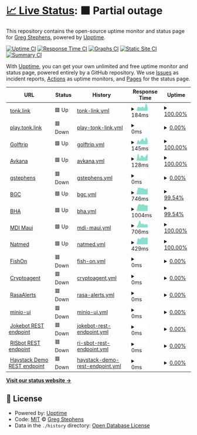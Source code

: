 # [📈 Live Status](https://status.stephens.link): <!--live status--> **🟧 Partial outage**

This repository contains the open-source uptime monitor and status page for [Greg Stephens](http://gstephens.org), powered by [Upptime](https://github.com/upptime/upptime).

[![Uptime CI](https://github.com/rgstephens/upptime/workflows/Uptime%20CI/badge.svg)](https://github.com/rgstephens/upptime/actions?query=workflow%3A%22Uptime+CI%22)
[![Response Time CI](https://github.com/rgstephens/upptime/workflows/Response%20Time%20CI/badge.svg)](https://github.com/rgstephens/upptime/actions?query=workflow%3A%22Response+Time+CI%22)
[![Graphs CI](https://github.com/rgstephens/upptime/workflows/Graphs%20CI/badge.svg)](https://github.com/rgstephens/upptime/actions?query=workflow%3A%22Graphs+CI%22)
[![Static Site CI](https://github.com/rgstephens/upptime/workflows/Static%20Site%20CI/badge.svg)](https://github.com/rgstephens/upptime/actions?query=workflow%3A%22Static+Site+CI%22)
[![Summary CI](https://github.com/rgstephens/upptime/workflows/Summary%20CI/badge.svg)](https://github.com/rgstephens/upptime/actions?query=workflow%3A%22Summary+CI%22)

With [Upptime](https://upptime.js.org), you can get your own unlimited and free uptime monitor and status page, powered entirely by a GitHub repository. We use [Issues](https://github.com/rgstephens/upptime/issues) as incident reports, [Actions](https://github.com/rgstephens/upptime/actions) as uptime monitors, and [Pages](https://status.stephens.link) for the status page.

<!--start: status pages-->
<!-- This summary is generated by Upptime (https://github.com/upptime/upptime) -->
<!-- Do not edit this manually, your changes will be overwritten -->
<!-- prettier-ignore -->
| URL | Status | History | Response Time | Uptime |
| --- | ------ | ------- | ------------- | ------ |
| <img alt="" src="https://icons.duckduckgo.com/ip3/tonk.link.ico" height="13"> [tonk.link](https://tonk.link) | 🟩 Up | [tonk-link.yml](https://github.com/rgstephens/upptime/commits/HEAD/history/tonk-link.yml) | <details><summary><img alt="Response time graph" src="./graphs/tonk-link/response-time-week.png" height="20"> 184ms</summary><br><a href="https://rgstephens.github.io/upptime/history/tonk-link"><img alt="Response time 336" src="https://img.shields.io/endpoint?url=https%3A%2F%2Fraw.githubusercontent.com%2Frgstephens%2Fupptime%2FHEAD%2Fapi%2Ftonk-link%2Fresponse-time.json"></a><br><a href="https://rgstephens.github.io/upptime/history/tonk-link"><img alt="24-hour response time 132" src="https://img.shields.io/endpoint?url=https%3A%2F%2Fraw.githubusercontent.com%2Frgstephens%2Fupptime%2FHEAD%2Fapi%2Ftonk-link%2Fresponse-time-day.json"></a><br><a href="https://rgstephens.github.io/upptime/history/tonk-link"><img alt="7-day response time 184" src="https://img.shields.io/endpoint?url=https%3A%2F%2Fraw.githubusercontent.com%2Frgstephens%2Fupptime%2FHEAD%2Fapi%2Ftonk-link%2Fresponse-time-week.json"></a><br><a href="https://rgstephens.github.io/upptime/history/tonk-link"><img alt="30-day response time 147" src="https://img.shields.io/endpoint?url=https%3A%2F%2Fraw.githubusercontent.com%2Frgstephens%2Fupptime%2FHEAD%2Fapi%2Ftonk-link%2Fresponse-time-month.json"></a><br><a href="https://rgstephens.github.io/upptime/history/tonk-link"><img alt="1-year response time 341" src="https://img.shields.io/endpoint?url=https%3A%2F%2Fraw.githubusercontent.com%2Frgstephens%2Fupptime%2FHEAD%2Fapi%2Ftonk-link%2Fresponse-time-year.json"></a></details> | <details><summary><a href="https://rgstephens.github.io/upptime/history/tonk-link">100.00%</a></summary><a href="https://rgstephens.github.io/upptime/history/tonk-link"><img alt="All-time uptime 95.62%" src="https://img.shields.io/endpoint?url=https%3A%2F%2Fraw.githubusercontent.com%2Frgstephens%2Fupptime%2FHEAD%2Fapi%2Ftonk-link%2Fuptime.json"></a><br><a href="https://rgstephens.github.io/upptime/history/tonk-link"><img alt="24-hour uptime 100.00%" src="https://img.shields.io/endpoint?url=https%3A%2F%2Fraw.githubusercontent.com%2Frgstephens%2Fupptime%2FHEAD%2Fapi%2Ftonk-link%2Fuptime-day.json"></a><br><a href="https://rgstephens.github.io/upptime/history/tonk-link"><img alt="7-day uptime 100.00%" src="https://img.shields.io/endpoint?url=https%3A%2F%2Fraw.githubusercontent.com%2Frgstephens%2Fupptime%2FHEAD%2Fapi%2Ftonk-link%2Fuptime-week.json"></a><br><a href="https://rgstephens.github.io/upptime/history/tonk-link"><img alt="30-day uptime 100.00%" src="https://img.shields.io/endpoint?url=https%3A%2F%2Fraw.githubusercontent.com%2Frgstephens%2Fupptime%2FHEAD%2Fapi%2Ftonk-link%2Fuptime-month.json"></a><br><a href="https://rgstephens.github.io/upptime/history/tonk-link"><img alt="1-year uptime 96.34%" src="https://img.shields.io/endpoint?url=https%3A%2F%2Fraw.githubusercontent.com%2Frgstephens%2Fupptime%2FHEAD%2Fapi%2Ftonk-link%2Fuptime-year.json"></a></details>
| <img alt="" src="https://icons.duckduckgo.com/ip3/play.tonk.link.ico" height="13"> [play.tonk.link](https://play.tonk.link) | 🟥 Down | [play-tonk-link.yml](https://github.com/rgstephens/upptime/commits/HEAD/history/play-tonk-link.yml) | <details><summary><img alt="Response time graph" src="./graphs/play-tonk-link/response-time-week.png" height="20"> 0ms</summary><br><a href="https://rgstephens.github.io/upptime/history/play-tonk-link"><img alt="Response time 286" src="https://img.shields.io/endpoint?url=https%3A%2F%2Fraw.githubusercontent.com%2Frgstephens%2Fupptime%2FHEAD%2Fapi%2Fplay-tonk-link%2Fresponse-time.json"></a><br><a href="https://rgstephens.github.io/upptime/history/play-tonk-link"><img alt="24-hour response time 0" src="https://img.shields.io/endpoint?url=https%3A%2F%2Fraw.githubusercontent.com%2Frgstephens%2Fupptime%2FHEAD%2Fapi%2Fplay-tonk-link%2Fresponse-time-day.json"></a><br><a href="https://rgstephens.github.io/upptime/history/play-tonk-link"><img alt="7-day response time 0" src="https://img.shields.io/endpoint?url=https%3A%2F%2Fraw.githubusercontent.com%2Frgstephens%2Fupptime%2FHEAD%2Fapi%2Fplay-tonk-link%2Fresponse-time-week.json"></a><br><a href="https://rgstephens.github.io/upptime/history/play-tonk-link"><img alt="30-day response time 0" src="https://img.shields.io/endpoint?url=https%3A%2F%2Fraw.githubusercontent.com%2Frgstephens%2Fupptime%2FHEAD%2Fapi%2Fplay-tonk-link%2Fresponse-time-month.json"></a><br><a href="https://rgstephens.github.io/upptime/history/play-tonk-link"><img alt="1-year response time 299" src="https://img.shields.io/endpoint?url=https%3A%2F%2Fraw.githubusercontent.com%2Frgstephens%2Fupptime%2FHEAD%2Fapi%2Fplay-tonk-link%2Fresponse-time-year.json"></a></details> | <details><summary><a href="https://rgstephens.github.io/upptime/history/play-tonk-link">0.00%</a></summary><a href="https://rgstephens.github.io/upptime/history/play-tonk-link"><img alt="All-time uptime 56.11%" src="https://img.shields.io/endpoint?url=https%3A%2F%2Fraw.githubusercontent.com%2Frgstephens%2Fupptime%2FHEAD%2Fapi%2Fplay-tonk-link%2Fuptime.json"></a><br><a href="https://rgstephens.github.io/upptime/history/play-tonk-link"><img alt="24-hour uptime 0.00%" src="https://img.shields.io/endpoint?url=https%3A%2F%2Fraw.githubusercontent.com%2Frgstephens%2Fupptime%2FHEAD%2Fapi%2Fplay-tonk-link%2Fuptime-day.json"></a><br><a href="https://rgstephens.github.io/upptime/history/play-tonk-link"><img alt="7-day uptime 0.00%" src="https://img.shields.io/endpoint?url=https%3A%2F%2Fraw.githubusercontent.com%2Frgstephens%2Fupptime%2FHEAD%2Fapi%2Fplay-tonk-link%2Fuptime-week.json"></a><br><a href="https://rgstephens.github.io/upptime/history/play-tonk-link"><img alt="30-day uptime 0.00%" src="https://img.shields.io/endpoint?url=https%3A%2F%2Fraw.githubusercontent.com%2Frgstephens%2Fupptime%2FHEAD%2Fapi%2Fplay-tonk-link%2Fuptime-month.json"></a><br><a href="https://rgstephens.github.io/upptime/history/play-tonk-link"><img alt="1-year uptime 70.30%" src="https://img.shields.io/endpoint?url=https%3A%2F%2Fraw.githubusercontent.com%2Frgstephens%2Fupptime%2FHEAD%2Fapi%2Fplay-tonk-link%2Fuptime-year.json"></a></details>
| <img alt="" src="https://icons.duckduckgo.com/ip3/golftrip.link.ico" height="13"> [Golftrip](https://golftrip.link) | 🟩 Up | [golftrip.yml](https://github.com/rgstephens/upptime/commits/HEAD/history/golftrip.yml) | <details><summary><img alt="Response time graph" src="./graphs/golftrip/response-time-week.png" height="20"> 145ms</summary><br><a href="https://rgstephens.github.io/upptime/history/golftrip"><img alt="Response time 355" src="https://img.shields.io/endpoint?url=https%3A%2F%2Fraw.githubusercontent.com%2Frgstephens%2Fupptime%2FHEAD%2Fapi%2Fgolftrip%2Fresponse-time.json"></a><br><a href="https://rgstephens.github.io/upptime/history/golftrip"><img alt="24-hour response time 138" src="https://img.shields.io/endpoint?url=https%3A%2F%2Fraw.githubusercontent.com%2Frgstephens%2Fupptime%2FHEAD%2Fapi%2Fgolftrip%2Fresponse-time-day.json"></a><br><a href="https://rgstephens.github.io/upptime/history/golftrip"><img alt="7-day response time 145" src="https://img.shields.io/endpoint?url=https%3A%2F%2Fraw.githubusercontent.com%2Frgstephens%2Fupptime%2FHEAD%2Fapi%2Fgolftrip%2Fresponse-time-week.json"></a><br><a href="https://rgstephens.github.io/upptime/history/golftrip"><img alt="30-day response time 148" src="https://img.shields.io/endpoint?url=https%3A%2F%2Fraw.githubusercontent.com%2Frgstephens%2Fupptime%2FHEAD%2Fapi%2Fgolftrip%2Fresponse-time-month.json"></a><br><a href="https://rgstephens.github.io/upptime/history/golftrip"><img alt="1-year response time 345" src="https://img.shields.io/endpoint?url=https%3A%2F%2Fraw.githubusercontent.com%2Frgstephens%2Fupptime%2FHEAD%2Fapi%2Fgolftrip%2Fresponse-time-year.json"></a></details> | <details><summary><a href="https://rgstephens.github.io/upptime/history/golftrip">100.00%</a></summary><a href="https://rgstephens.github.io/upptime/history/golftrip"><img alt="All-time uptime 97.11%" src="https://img.shields.io/endpoint?url=https%3A%2F%2Fraw.githubusercontent.com%2Frgstephens%2Fupptime%2FHEAD%2Fapi%2Fgolftrip%2Fuptime.json"></a><br><a href="https://rgstephens.github.io/upptime/history/golftrip"><img alt="24-hour uptime 100.00%" src="https://img.shields.io/endpoint?url=https%3A%2F%2Fraw.githubusercontent.com%2Frgstephens%2Fupptime%2FHEAD%2Fapi%2Fgolftrip%2Fuptime-day.json"></a><br><a href="https://rgstephens.github.io/upptime/history/golftrip"><img alt="7-day uptime 100.00%" src="https://img.shields.io/endpoint?url=https%3A%2F%2Fraw.githubusercontent.com%2Frgstephens%2Fupptime%2FHEAD%2Fapi%2Fgolftrip%2Fuptime-week.json"></a><br><a href="https://rgstephens.github.io/upptime/history/golftrip"><img alt="30-day uptime 100.00%" src="https://img.shields.io/endpoint?url=https%3A%2F%2Fraw.githubusercontent.com%2Frgstephens%2Fupptime%2FHEAD%2Fapi%2Fgolftrip%2Fuptime-month.json"></a><br><a href="https://rgstephens.github.io/upptime/history/golftrip"><img alt="1-year uptime 97.97%" src="https://img.shields.io/endpoint?url=https%3A%2F%2Fraw.githubusercontent.com%2Frgstephens%2Fupptime%2FHEAD%2Fapi%2Fgolftrip%2Fuptime-year.json"></a></details>
| <img alt="" src="https://icons.duckduckgo.com/ip3/avkana.com.ico" height="13"> [Avkana](https://avkana.com) | 🟩 Up | [avkana.yml](https://github.com/rgstephens/upptime/commits/HEAD/history/avkana.yml) | <details><summary><img alt="Response time graph" src="./graphs/avkana/response-time-week.png" height="20"> 128ms</summary><br><a href="https://rgstephens.github.io/upptime/history/avkana"><img alt="Response time 293" src="https://img.shields.io/endpoint?url=https%3A%2F%2Fraw.githubusercontent.com%2Frgstephens%2Fupptime%2FHEAD%2Fapi%2Favkana%2Fresponse-time.json"></a><br><a href="https://rgstephens.github.io/upptime/history/avkana"><img alt="24-hour response time 181" src="https://img.shields.io/endpoint?url=https%3A%2F%2Fraw.githubusercontent.com%2Frgstephens%2Fupptime%2FHEAD%2Fapi%2Favkana%2Fresponse-time-day.json"></a><br><a href="https://rgstephens.github.io/upptime/history/avkana"><img alt="7-day response time 128" src="https://img.shields.io/endpoint?url=https%3A%2F%2Fraw.githubusercontent.com%2Frgstephens%2Fupptime%2FHEAD%2Fapi%2Favkana%2Fresponse-time-week.json"></a><br><a href="https://rgstephens.github.io/upptime/history/avkana"><img alt="30-day response time 140" src="https://img.shields.io/endpoint?url=https%3A%2F%2Fraw.githubusercontent.com%2Frgstephens%2Fupptime%2FHEAD%2Fapi%2Favkana%2Fresponse-time-month.json"></a><br><a href="https://rgstephens.github.io/upptime/history/avkana"><img alt="1-year response time 284" src="https://img.shields.io/endpoint?url=https%3A%2F%2Fraw.githubusercontent.com%2Frgstephens%2Fupptime%2FHEAD%2Fapi%2Favkana%2Fresponse-time-year.json"></a></details> | <details><summary><a href="https://rgstephens.github.io/upptime/history/avkana">100.00%</a></summary><a href="https://rgstephens.github.io/upptime/history/avkana"><img alt="All-time uptime 96.06%" src="https://img.shields.io/endpoint?url=https%3A%2F%2Fraw.githubusercontent.com%2Frgstephens%2Fupptime%2FHEAD%2Fapi%2Favkana%2Fuptime.json"></a><br><a href="https://rgstephens.github.io/upptime/history/avkana"><img alt="24-hour uptime 100.00%" src="https://img.shields.io/endpoint?url=https%3A%2F%2Fraw.githubusercontent.com%2Frgstephens%2Fupptime%2FHEAD%2Fapi%2Favkana%2Fuptime-day.json"></a><br><a href="https://rgstephens.github.io/upptime/history/avkana"><img alt="7-day uptime 100.00%" src="https://img.shields.io/endpoint?url=https%3A%2F%2Fraw.githubusercontent.com%2Frgstephens%2Fupptime%2FHEAD%2Fapi%2Favkana%2Fuptime-week.json"></a><br><a href="https://rgstephens.github.io/upptime/history/avkana"><img alt="30-day uptime 100.00%" src="https://img.shields.io/endpoint?url=https%3A%2F%2Fraw.githubusercontent.com%2Frgstephens%2Fupptime%2FHEAD%2Fapi%2Favkana%2Fuptime-month.json"></a><br><a href="https://rgstephens.github.io/upptime/history/avkana"><img alt="1-year uptime 97.95%" src="https://img.shields.io/endpoint?url=https%3A%2F%2Fraw.githubusercontent.com%2Frgstephens%2Fupptime%2FHEAD%2Fapi%2Favkana%2Fuptime-year.json"></a></details>
| <img alt="" src="https://icons.duckduckgo.com/ip3/gstephens.org.ico" height="13"> [gstephens](https://gstephens.org) | 🟥 Down | [gstephens.yml](https://github.com/rgstephens/upptime/commits/HEAD/history/gstephens.yml) | <details><summary><img alt="Response time graph" src="./graphs/gstephens/response-time-week.png" height="20"> 0ms</summary><br><a href="https://rgstephens.github.io/upptime/history/gstephens"><img alt="Response time 419" src="https://img.shields.io/endpoint?url=https%3A%2F%2Fraw.githubusercontent.com%2Frgstephens%2Fupptime%2FHEAD%2Fapi%2Fgstephens%2Fresponse-time.json"></a><br><a href="https://rgstephens.github.io/upptime/history/gstephens"><img alt="24-hour response time 0" src="https://img.shields.io/endpoint?url=https%3A%2F%2Fraw.githubusercontent.com%2Frgstephens%2Fupptime%2FHEAD%2Fapi%2Fgstephens%2Fresponse-time-day.json"></a><br><a href="https://rgstephens.github.io/upptime/history/gstephens"><img alt="7-day response time 0" src="https://img.shields.io/endpoint?url=https%3A%2F%2Fraw.githubusercontent.com%2Frgstephens%2Fupptime%2FHEAD%2Fapi%2Fgstephens%2Fresponse-time-week.json"></a><br><a href="https://rgstephens.github.io/upptime/history/gstephens"><img alt="30-day response time 0" src="https://img.shields.io/endpoint?url=https%3A%2F%2Fraw.githubusercontent.com%2Frgstephens%2Fupptime%2FHEAD%2Fapi%2Fgstephens%2Fresponse-time-month.json"></a><br><a href="https://rgstephens.github.io/upptime/history/gstephens"><img alt="1-year response time 423" src="https://img.shields.io/endpoint?url=https%3A%2F%2Fraw.githubusercontent.com%2Frgstephens%2Fupptime%2FHEAD%2Fapi%2Fgstephens%2Fresponse-time-year.json"></a></details> | <details><summary><a href="https://rgstephens.github.io/upptime/history/gstephens">0.00%</a></summary><a href="https://rgstephens.github.io/upptime/history/gstephens"><img alt="All-time uptime 83.14%" src="https://img.shields.io/endpoint?url=https%3A%2F%2Fraw.githubusercontent.com%2Frgstephens%2Fupptime%2FHEAD%2Fapi%2Fgstephens%2Fuptime.json"></a><br><a href="https://rgstephens.github.io/upptime/history/gstephens"><img alt="24-hour uptime 0.00%" src="https://img.shields.io/endpoint?url=https%3A%2F%2Fraw.githubusercontent.com%2Frgstephens%2Fupptime%2FHEAD%2Fapi%2Fgstephens%2Fuptime-day.json"></a><br><a href="https://rgstephens.github.io/upptime/history/gstephens"><img alt="7-day uptime 0.00%" src="https://img.shields.io/endpoint?url=https%3A%2F%2Fraw.githubusercontent.com%2Frgstephens%2Fupptime%2FHEAD%2Fapi%2Fgstephens%2Fuptime-week.json"></a><br><a href="https://rgstephens.github.io/upptime/history/gstephens"><img alt="30-day uptime 0.00%" src="https://img.shields.io/endpoint?url=https%3A%2F%2Fraw.githubusercontent.com%2Frgstephens%2Fupptime%2FHEAD%2Fapi%2Fgstephens%2Fuptime-month.json"></a><br><a href="https://rgstephens.github.io/upptime/history/gstephens"><img alt="1-year uptime 70.53%" src="https://img.shields.io/endpoint?url=https%3A%2F%2Fraw.githubusercontent.com%2Frgstephens%2Fupptime%2FHEAD%2Fapi%2Fgstephens%2Fuptime-year.json"></a></details>
| <img alt="" src="https://icons.duckduckgo.com/ip3/broadmoorgolfclub.com.ico" height="13"> [BGC](https://broadmoorgolfclub.com) | 🟩 Up | [bgc.yml](https://github.com/rgstephens/upptime/commits/HEAD/history/bgc.yml) | <details><summary><img alt="Response time graph" src="./graphs/bgc/response-time-week.png" height="20"> 746ms</summary><br><a href="https://rgstephens.github.io/upptime/history/bgc"><img alt="Response time 913" src="https://img.shields.io/endpoint?url=https%3A%2F%2Fraw.githubusercontent.com%2Frgstephens%2Fupptime%2FHEAD%2Fapi%2Fbgc%2Fresponse-time.json"></a><br><a href="https://rgstephens.github.io/upptime/history/bgc"><img alt="24-hour response time 1252" src="https://img.shields.io/endpoint?url=https%3A%2F%2Fraw.githubusercontent.com%2Frgstephens%2Fupptime%2FHEAD%2Fapi%2Fbgc%2Fresponse-time-day.json"></a><br><a href="https://rgstephens.github.io/upptime/history/bgc"><img alt="7-day response time 746" src="https://img.shields.io/endpoint?url=https%3A%2F%2Fraw.githubusercontent.com%2Frgstephens%2Fupptime%2FHEAD%2Fapi%2Fbgc%2Fresponse-time-week.json"></a><br><a href="https://rgstephens.github.io/upptime/history/bgc"><img alt="30-day response time 808" src="https://img.shields.io/endpoint?url=https%3A%2F%2Fraw.githubusercontent.com%2Frgstephens%2Fupptime%2FHEAD%2Fapi%2Fbgc%2Fresponse-time-month.json"></a><br><a href="https://rgstephens.github.io/upptime/history/bgc"><img alt="1-year response time 870" src="https://img.shields.io/endpoint?url=https%3A%2F%2Fraw.githubusercontent.com%2Frgstephens%2Fupptime%2FHEAD%2Fapi%2Fbgc%2Fresponse-time-year.json"></a></details> | <details><summary><a href="https://rgstephens.github.io/upptime/history/bgc">99.54%</a></summary><a href="https://rgstephens.github.io/upptime/history/bgc"><img alt="All-time uptime 99.31%" src="https://img.shields.io/endpoint?url=https%3A%2F%2Fraw.githubusercontent.com%2Frgstephens%2Fupptime%2FHEAD%2Fapi%2Fbgc%2Fuptime.json"></a><br><a href="https://rgstephens.github.io/upptime/history/bgc"><img alt="24-hour uptime 96.75%" src="https://img.shields.io/endpoint?url=https%3A%2F%2Fraw.githubusercontent.com%2Frgstephens%2Fupptime%2FHEAD%2Fapi%2Fbgc%2Fuptime-day.json"></a><br><a href="https://rgstephens.github.io/upptime/history/bgc"><img alt="7-day uptime 99.54%" src="https://img.shields.io/endpoint?url=https%3A%2F%2Fraw.githubusercontent.com%2Frgstephens%2Fupptime%2FHEAD%2Fapi%2Fbgc%2Fuptime-week.json"></a><br><a href="https://rgstephens.github.io/upptime/history/bgc"><img alt="30-day uptime 98.75%" src="https://img.shields.io/endpoint?url=https%3A%2F%2Fraw.githubusercontent.com%2Frgstephens%2Fupptime%2FHEAD%2Fapi%2Fbgc%2Fuptime-month.json"></a><br><a href="https://rgstephens.github.io/upptime/history/bgc"><img alt="1-year uptime 99.75%" src="https://img.shields.io/endpoint?url=https%3A%2F%2Fraw.githubusercontent.com%2Frgstephens%2Fupptime%2FHEAD%2Fapi%2Fbgc%2Fuptime-year.json"></a></details>
| <img alt="" src="https://icons.duckduckgo.com/ip3/broadmoorhomeowners.com.ico" height="13"> [BHA](https://broadmoorhomeowners.com) | 🟩 Up | [bha.yml](https://github.com/rgstephens/upptime/commits/HEAD/history/bha.yml) | <details><summary><img alt="Response time graph" src="./graphs/bha/response-time-week.png" height="20"> 1004ms</summary><br><a href="https://rgstephens.github.io/upptime/history/bha"><img alt="Response time 1400" src="https://img.shields.io/endpoint?url=https%3A%2F%2Fraw.githubusercontent.com%2Frgstephens%2Fupptime%2FHEAD%2Fapi%2Fbha%2Fresponse-time.json"></a><br><a href="https://rgstephens.github.io/upptime/history/bha"><img alt="24-hour response time 1672" src="https://img.shields.io/endpoint?url=https%3A%2F%2Fraw.githubusercontent.com%2Frgstephens%2Fupptime%2FHEAD%2Fapi%2Fbha%2Fresponse-time-day.json"></a><br><a href="https://rgstephens.github.io/upptime/history/bha"><img alt="7-day response time 1004" src="https://img.shields.io/endpoint?url=https%3A%2F%2Fraw.githubusercontent.com%2Frgstephens%2Fupptime%2FHEAD%2Fapi%2Fbha%2Fresponse-time-week.json"></a><br><a href="https://rgstephens.github.io/upptime/history/bha"><img alt="30-day response time 1526" src="https://img.shields.io/endpoint?url=https%3A%2F%2Fraw.githubusercontent.com%2Frgstephens%2Fupptime%2FHEAD%2Fapi%2Fbha%2Fresponse-time-month.json"></a><br><a href="https://rgstephens.github.io/upptime/history/bha"><img alt="1-year response time 1359" src="https://img.shields.io/endpoint?url=https%3A%2F%2Fraw.githubusercontent.com%2Frgstephens%2Fupptime%2FHEAD%2Fapi%2Fbha%2Fresponse-time-year.json"></a></details> | <details><summary><a href="https://rgstephens.github.io/upptime/history/bha">99.54%</a></summary><a href="https://rgstephens.github.io/upptime/history/bha"><img alt="All-time uptime 99.72%" src="https://img.shields.io/endpoint?url=https%3A%2F%2Fraw.githubusercontent.com%2Frgstephens%2Fupptime%2FHEAD%2Fapi%2Fbha%2Fuptime.json"></a><br><a href="https://rgstephens.github.io/upptime/history/bha"><img alt="24-hour uptime 96.75%" src="https://img.shields.io/endpoint?url=https%3A%2F%2Fraw.githubusercontent.com%2Frgstephens%2Fupptime%2FHEAD%2Fapi%2Fbha%2Fuptime-day.json"></a><br><a href="https://rgstephens.github.io/upptime/history/bha"><img alt="7-day uptime 99.54%" src="https://img.shields.io/endpoint?url=https%3A%2F%2Fraw.githubusercontent.com%2Frgstephens%2Fupptime%2FHEAD%2Fapi%2Fbha%2Fuptime-week.json"></a><br><a href="https://rgstephens.github.io/upptime/history/bha"><img alt="30-day uptime 98.18%" src="https://img.shields.io/endpoint?url=https%3A%2F%2Fraw.githubusercontent.com%2Frgstephens%2Fupptime%2FHEAD%2Fapi%2Fbha%2Fuptime-month.json"></a><br><a href="https://rgstephens.github.io/upptime/history/bha"><img alt="1-year uptime 99.73%" src="https://img.shields.io/endpoint?url=https%3A%2F%2Fraw.githubusercontent.com%2Frgstephens%2Fupptime%2FHEAD%2Fapi%2Fbha%2Fuptime-year.json"></a></details>
| <img alt="" src="https://icons.duckduckgo.com/ip3/mdimaui.com.ico" height="13"> [MDI Maui](https://mdimaui.com) | 🟩 Up | [mdi-maui.yml](https://github.com/rgstephens/upptime/commits/HEAD/history/mdi-maui.yml) | <details><summary><img alt="Response time graph" src="./graphs/mdi-maui/response-time-week.png" height="20"> 706ms</summary><br><a href="https://rgstephens.github.io/upptime/history/mdi-maui"><img alt="Response time 503" src="https://img.shields.io/endpoint?url=https%3A%2F%2Fraw.githubusercontent.com%2Frgstephens%2Fupptime%2FHEAD%2Fapi%2Fmdi-maui%2Fresponse-time.json"></a><br><a href="https://rgstephens.github.io/upptime/history/mdi-maui"><img alt="24-hour response time 551" src="https://img.shields.io/endpoint?url=https%3A%2F%2Fraw.githubusercontent.com%2Frgstephens%2Fupptime%2FHEAD%2Fapi%2Fmdi-maui%2Fresponse-time-day.json"></a><br><a href="https://rgstephens.github.io/upptime/history/mdi-maui"><img alt="7-day response time 706" src="https://img.shields.io/endpoint?url=https%3A%2F%2Fraw.githubusercontent.com%2Frgstephens%2Fupptime%2FHEAD%2Fapi%2Fmdi-maui%2Fresponse-time-week.json"></a><br><a href="https://rgstephens.github.io/upptime/history/mdi-maui"><img alt="30-day response time 708" src="https://img.shields.io/endpoint?url=https%3A%2F%2Fraw.githubusercontent.com%2Frgstephens%2Fupptime%2FHEAD%2Fapi%2Fmdi-maui%2Fresponse-time-month.json"></a><br><a href="https://rgstephens.github.io/upptime/history/mdi-maui"><img alt="1-year response time 579" src="https://img.shields.io/endpoint?url=https%3A%2F%2Fraw.githubusercontent.com%2Frgstephens%2Fupptime%2FHEAD%2Fapi%2Fmdi-maui%2Fresponse-time-year.json"></a></details> | <details><summary><a href="https://rgstephens.github.io/upptime/history/mdi-maui">100.00%</a></summary><a href="https://rgstephens.github.io/upptime/history/mdi-maui"><img alt="All-time uptime 99.99%" src="https://img.shields.io/endpoint?url=https%3A%2F%2Fraw.githubusercontent.com%2Frgstephens%2Fupptime%2FHEAD%2Fapi%2Fmdi-maui%2Fuptime.json"></a><br><a href="https://rgstephens.github.io/upptime/history/mdi-maui"><img alt="24-hour uptime 100.00%" src="https://img.shields.io/endpoint?url=https%3A%2F%2Fraw.githubusercontent.com%2Frgstephens%2Fupptime%2FHEAD%2Fapi%2Fmdi-maui%2Fuptime-day.json"></a><br><a href="https://rgstephens.github.io/upptime/history/mdi-maui"><img alt="7-day uptime 100.00%" src="https://img.shields.io/endpoint?url=https%3A%2F%2Fraw.githubusercontent.com%2Frgstephens%2Fupptime%2FHEAD%2Fapi%2Fmdi-maui%2Fuptime-week.json"></a><br><a href="https://rgstephens.github.io/upptime/history/mdi-maui"><img alt="30-day uptime 100.00%" src="https://img.shields.io/endpoint?url=https%3A%2F%2Fraw.githubusercontent.com%2Frgstephens%2Fupptime%2FHEAD%2Fapi%2Fmdi-maui%2Fuptime-month.json"></a><br><a href="https://rgstephens.github.io/upptime/history/mdi-maui"><img alt="1-year uptime 99.98%" src="https://img.shields.io/endpoint?url=https%3A%2F%2Fraw.githubusercontent.com%2Frgstephens%2Fupptime%2FHEAD%2Fapi%2Fmdi-maui%2Fuptime-year.json"></a></details>
| <img alt="" src="https://icons.duckduckgo.com/ip3/natmed.net.ico" height="13"> [Natmed](https://natmed.net) | 🟩 Up | [natmed.yml](https://github.com/rgstephens/upptime/commits/HEAD/history/natmed.yml) | <details><summary><img alt="Response time graph" src="./graphs/natmed/response-time-week.png" height="20"> 429ms</summary><br><a href="https://rgstephens.github.io/upptime/history/natmed"><img alt="Response time 304" src="https://img.shields.io/endpoint?url=https%3A%2F%2Fraw.githubusercontent.com%2Frgstephens%2Fupptime%2FHEAD%2Fapi%2Fnatmed%2Fresponse-time.json"></a><br><a href="https://rgstephens.github.io/upptime/history/natmed"><img alt="24-hour response time 450" src="https://img.shields.io/endpoint?url=https%3A%2F%2Fraw.githubusercontent.com%2Frgstephens%2Fupptime%2FHEAD%2Fapi%2Fnatmed%2Fresponse-time-day.json"></a><br><a href="https://rgstephens.github.io/upptime/history/natmed"><img alt="7-day response time 429" src="https://img.shields.io/endpoint?url=https%3A%2F%2Fraw.githubusercontent.com%2Frgstephens%2Fupptime%2FHEAD%2Fapi%2Fnatmed%2Fresponse-time-week.json"></a><br><a href="https://rgstephens.github.io/upptime/history/natmed"><img alt="30-day response time 370" src="https://img.shields.io/endpoint?url=https%3A%2F%2Fraw.githubusercontent.com%2Frgstephens%2Fupptime%2FHEAD%2Fapi%2Fnatmed%2Fresponse-time-month.json"></a><br><a href="https://rgstephens.github.io/upptime/history/natmed"><img alt="1-year response time 315" src="https://img.shields.io/endpoint?url=https%3A%2F%2Fraw.githubusercontent.com%2Frgstephens%2Fupptime%2FHEAD%2Fapi%2Fnatmed%2Fresponse-time-year.json"></a></details> | <details><summary><a href="https://rgstephens.github.io/upptime/history/natmed">100.00%</a></summary><a href="https://rgstephens.github.io/upptime/history/natmed"><img alt="All-time uptime 99.99%" src="https://img.shields.io/endpoint?url=https%3A%2F%2Fraw.githubusercontent.com%2Frgstephens%2Fupptime%2FHEAD%2Fapi%2Fnatmed%2Fuptime.json"></a><br><a href="https://rgstephens.github.io/upptime/history/natmed"><img alt="24-hour uptime 100.00%" src="https://img.shields.io/endpoint?url=https%3A%2F%2Fraw.githubusercontent.com%2Frgstephens%2Fupptime%2FHEAD%2Fapi%2Fnatmed%2Fuptime-day.json"></a><br><a href="https://rgstephens.github.io/upptime/history/natmed"><img alt="7-day uptime 100.00%" src="https://img.shields.io/endpoint?url=https%3A%2F%2Fraw.githubusercontent.com%2Frgstephens%2Fupptime%2FHEAD%2Fapi%2Fnatmed%2Fuptime-week.json"></a><br><a href="https://rgstephens.github.io/upptime/history/natmed"><img alt="30-day uptime 100.00%" src="https://img.shields.io/endpoint?url=https%3A%2F%2Fraw.githubusercontent.com%2Frgstephens%2Fupptime%2FHEAD%2Fapi%2Fnatmed%2Fuptime-month.json"></a><br><a href="https://rgstephens.github.io/upptime/history/natmed"><img alt="1-year uptime 99.98%" src="https://img.shields.io/endpoint?url=https%3A%2F%2Fraw.githubusercontent.com%2Frgstephens%2Fupptime%2FHEAD%2Fapi%2Fnatmed%2Fuptime-year.json"></a></details>
| <img alt="" src="https://icons.duckduckgo.com/ip3/fishonwithjon.com.ico" height="13"> [FishOn](https://fishonwithjon.com) | 🟥 Down | [fish-on.yml](https://github.com/rgstephens/upptime/commits/HEAD/history/fish-on.yml) | <details><summary><img alt="Response time graph" src="./graphs/fish-on/response-time-week.png" height="20"> 0ms</summary><br><a href="https://rgstephens.github.io/upptime/history/fish-on"><img alt="Response time 343" src="https://img.shields.io/endpoint?url=https%3A%2F%2Fraw.githubusercontent.com%2Frgstephens%2Fupptime%2FHEAD%2Fapi%2Ffish-on%2Fresponse-time.json"></a><br><a href="https://rgstephens.github.io/upptime/history/fish-on"><img alt="24-hour response time 0" src="https://img.shields.io/endpoint?url=https%3A%2F%2Fraw.githubusercontent.com%2Frgstephens%2Fupptime%2FHEAD%2Fapi%2Ffish-on%2Fresponse-time-day.json"></a><br><a href="https://rgstephens.github.io/upptime/history/fish-on"><img alt="7-day response time 0" src="https://img.shields.io/endpoint?url=https%3A%2F%2Fraw.githubusercontent.com%2Frgstephens%2Fupptime%2FHEAD%2Fapi%2Ffish-on%2Fresponse-time-week.json"></a><br><a href="https://rgstephens.github.io/upptime/history/fish-on"><img alt="30-day response time 0" src="https://img.shields.io/endpoint?url=https%3A%2F%2Fraw.githubusercontent.com%2Frgstephens%2Fupptime%2FHEAD%2Fapi%2Ffish-on%2Fresponse-time-month.json"></a><br><a href="https://rgstephens.github.io/upptime/history/fish-on"><img alt="1-year response time 350" src="https://img.shields.io/endpoint?url=https%3A%2F%2Fraw.githubusercontent.com%2Frgstephens%2Fupptime%2FHEAD%2Fapi%2Ffish-on%2Fresponse-time-year.json"></a></details> | <details><summary><a href="https://rgstephens.github.io/upptime/history/fish-on">0.00%</a></summary><a href="https://rgstephens.github.io/upptime/history/fish-on"><img alt="All-time uptime 84.77%" src="https://img.shields.io/endpoint?url=https%3A%2F%2Fraw.githubusercontent.com%2Frgstephens%2Fupptime%2FHEAD%2Fapi%2Ffish-on%2Fuptime.json"></a><br><a href="https://rgstephens.github.io/upptime/history/fish-on"><img alt="24-hour uptime 0.00%" src="https://img.shields.io/endpoint?url=https%3A%2F%2Fraw.githubusercontent.com%2Frgstephens%2Fupptime%2FHEAD%2Fapi%2Ffish-on%2Fuptime-day.json"></a><br><a href="https://rgstephens.github.io/upptime/history/fish-on"><img alt="7-day uptime 0.00%" src="https://img.shields.io/endpoint?url=https%3A%2F%2Fraw.githubusercontent.com%2Frgstephens%2Fupptime%2FHEAD%2Fapi%2Ffish-on%2Fuptime-week.json"></a><br><a href="https://rgstephens.github.io/upptime/history/fish-on"><img alt="30-day uptime 0.00%" src="https://img.shields.io/endpoint?url=https%3A%2F%2Fraw.githubusercontent.com%2Frgstephens%2Fupptime%2FHEAD%2Fapi%2Ffish-on%2Fuptime-month.json"></a><br><a href="https://rgstephens.github.io/upptime/history/fish-on"><img alt="1-year uptime 70.54%" src="https://img.shields.io/endpoint?url=https%3A%2F%2Fraw.githubusercontent.com%2Frgstephens%2Fupptime%2FHEAD%2Fapi%2Ffish-on%2Fuptime-year.json"></a></details>
| <img alt="" src="https://icons.duckduckgo.com/ip3/cryptoagent.us.ico" height="13"> [Cryptoagent](https://cryptoagent.us) | 🟥 Down | [cryptoagent.yml](https://github.com/rgstephens/upptime/commits/HEAD/history/cryptoagent.yml) | <details><summary><img alt="Response time graph" src="./graphs/cryptoagent/response-time-week.png" height="20"> 0ms</summary><br><a href="https://rgstephens.github.io/upptime/history/cryptoagent"><img alt="Response time 321" src="https://img.shields.io/endpoint?url=https%3A%2F%2Fraw.githubusercontent.com%2Frgstephens%2Fupptime%2FHEAD%2Fapi%2Fcryptoagent%2Fresponse-time.json"></a><br><a href="https://rgstephens.github.io/upptime/history/cryptoagent"><img alt="24-hour response time 0" src="https://img.shields.io/endpoint?url=https%3A%2F%2Fraw.githubusercontent.com%2Frgstephens%2Fupptime%2FHEAD%2Fapi%2Fcryptoagent%2Fresponse-time-day.json"></a><br><a href="https://rgstephens.github.io/upptime/history/cryptoagent"><img alt="7-day response time 0" src="https://img.shields.io/endpoint?url=https%3A%2F%2Fraw.githubusercontent.com%2Frgstephens%2Fupptime%2FHEAD%2Fapi%2Fcryptoagent%2Fresponse-time-week.json"></a><br><a href="https://rgstephens.github.io/upptime/history/cryptoagent"><img alt="30-day response time 0" src="https://img.shields.io/endpoint?url=https%3A%2F%2Fraw.githubusercontent.com%2Frgstephens%2Fupptime%2FHEAD%2Fapi%2Fcryptoagent%2Fresponse-time-month.json"></a><br><a href="https://rgstephens.github.io/upptime/history/cryptoagent"><img alt="1-year response time 324" src="https://img.shields.io/endpoint?url=https%3A%2F%2Fraw.githubusercontent.com%2Frgstephens%2Fupptime%2FHEAD%2Fapi%2Fcryptoagent%2Fresponse-time-year.json"></a></details> | <details><summary><a href="https://rgstephens.github.io/upptime/history/cryptoagent">0.00%</a></summary><a href="https://rgstephens.github.io/upptime/history/cryptoagent"><img alt="All-time uptime 81.51%" src="https://img.shields.io/endpoint?url=https%3A%2F%2Fraw.githubusercontent.com%2Frgstephens%2Fupptime%2FHEAD%2Fapi%2Fcryptoagent%2Fuptime.json"></a><br><a href="https://rgstephens.github.io/upptime/history/cryptoagent"><img alt="24-hour uptime 0.00%" src="https://img.shields.io/endpoint?url=https%3A%2F%2Fraw.githubusercontent.com%2Frgstephens%2Fupptime%2FHEAD%2Fapi%2Fcryptoagent%2Fuptime-day.json"></a><br><a href="https://rgstephens.github.io/upptime/history/cryptoagent"><img alt="7-day uptime 0.00%" src="https://img.shields.io/endpoint?url=https%3A%2F%2Fraw.githubusercontent.com%2Frgstephens%2Fupptime%2FHEAD%2Fapi%2Fcryptoagent%2Fuptime-week.json"></a><br><a href="https://rgstephens.github.io/upptime/history/cryptoagent"><img alt="30-day uptime 0.00%" src="https://img.shields.io/endpoint?url=https%3A%2F%2Fraw.githubusercontent.com%2Frgstephens%2Fupptime%2FHEAD%2Fapi%2Fcryptoagent%2Fuptime-month.json"></a><br><a href="https://rgstephens.github.io/upptime/history/cryptoagent"><img alt="1-year uptime 70.54%" src="https://img.shields.io/endpoint?url=https%3A%2F%2Fraw.githubusercontent.com%2Frgstephens%2Fupptime%2FHEAD%2Fapi%2Fcryptoagent%2Fuptime-year.json"></a></details>
| <img alt="" src="https://icons.duckduckgo.com/ip3/rasaalerts.com.ico" height="13"> [RasaAlerts](https://rasaalerts.com) | 🟥 Down | [rasa-alerts.yml](https://github.com/rgstephens/upptime/commits/HEAD/history/rasa-alerts.yml) | <details><summary><img alt="Response time graph" src="./graphs/rasa-alerts/response-time-week.png" height="20"> 0ms</summary><br><a href="https://rgstephens.github.io/upptime/history/rasa-alerts"><img alt="Response time 333" src="https://img.shields.io/endpoint?url=https%3A%2F%2Fraw.githubusercontent.com%2Frgstephens%2Fupptime%2FHEAD%2Fapi%2Frasa-alerts%2Fresponse-time.json"></a><br><a href="https://rgstephens.github.io/upptime/history/rasa-alerts"><img alt="24-hour response time 0" src="https://img.shields.io/endpoint?url=https%3A%2F%2Fraw.githubusercontent.com%2Frgstephens%2Fupptime%2FHEAD%2Fapi%2Frasa-alerts%2Fresponse-time-day.json"></a><br><a href="https://rgstephens.github.io/upptime/history/rasa-alerts"><img alt="7-day response time 0" src="https://img.shields.io/endpoint?url=https%3A%2F%2Fraw.githubusercontent.com%2Frgstephens%2Fupptime%2FHEAD%2Fapi%2Frasa-alerts%2Fresponse-time-week.json"></a><br><a href="https://rgstephens.github.io/upptime/history/rasa-alerts"><img alt="30-day response time 0" src="https://img.shields.io/endpoint?url=https%3A%2F%2Fraw.githubusercontent.com%2Frgstephens%2Fupptime%2FHEAD%2Fapi%2Frasa-alerts%2Fresponse-time-month.json"></a><br><a href="https://rgstephens.github.io/upptime/history/rasa-alerts"><img alt="1-year response time 339" src="https://img.shields.io/endpoint?url=https%3A%2F%2Fraw.githubusercontent.com%2Frgstephens%2Fupptime%2FHEAD%2Fapi%2Frasa-alerts%2Fresponse-time-year.json"></a></details> | <details><summary><a href="https://rgstephens.github.io/upptime/history/rasa-alerts">0.00%</a></summary><a href="https://rgstephens.github.io/upptime/history/rasa-alerts"><img alt="All-time uptime 70.52%" src="https://img.shields.io/endpoint?url=https%3A%2F%2Fraw.githubusercontent.com%2Frgstephens%2Fupptime%2FHEAD%2Fapi%2Frasa-alerts%2Fuptime.json"></a><br><a href="https://rgstephens.github.io/upptime/history/rasa-alerts"><img alt="24-hour uptime 0.00%" src="https://img.shields.io/endpoint?url=https%3A%2F%2Fraw.githubusercontent.com%2Frgstephens%2Fupptime%2FHEAD%2Fapi%2Frasa-alerts%2Fuptime-day.json"></a><br><a href="https://rgstephens.github.io/upptime/history/rasa-alerts"><img alt="7-day uptime 0.00%" src="https://img.shields.io/endpoint?url=https%3A%2F%2Fraw.githubusercontent.com%2Frgstephens%2Fupptime%2FHEAD%2Fapi%2Frasa-alerts%2Fuptime-week.json"></a><br><a href="https://rgstephens.github.io/upptime/history/rasa-alerts"><img alt="30-day uptime 0.00%" src="https://img.shields.io/endpoint?url=https%3A%2F%2Fraw.githubusercontent.com%2Frgstephens%2Fupptime%2FHEAD%2Fapi%2Frasa-alerts%2Fuptime-month.json"></a><br><a href="https://rgstephens.github.io/upptime/history/rasa-alerts"><img alt="1-year uptime 70.53%" src="https://img.shields.io/endpoint?url=https%3A%2F%2Fraw.githubusercontent.com%2Frgstephens%2Fupptime%2FHEAD%2Fapi%2Frasa-alerts%2Fuptime-year.json"></a></details>
| <img alt="" src="https://icons.duckduckgo.com/ip3/minio-ui.gstephens.org.ico" height="13"> [minio-ui](https://minio-ui.gstephens.org) | 🟥 Down | [minio-ui.yml](https://github.com/rgstephens/upptime/commits/HEAD/history/minio-ui.yml) | <details><summary><img alt="Response time graph" src="./graphs/minio-ui/response-time-week.png" height="20"> 0ms</summary><br><a href="https://rgstephens.github.io/upptime/history/minio-ui"><img alt="Response time 413" src="https://img.shields.io/endpoint?url=https%3A%2F%2Fraw.githubusercontent.com%2Frgstephens%2Fupptime%2FHEAD%2Fapi%2Fminio-ui%2Fresponse-time.json"></a><br><a href="https://rgstephens.github.io/upptime/history/minio-ui"><img alt="24-hour response time 0" src="https://img.shields.io/endpoint?url=https%3A%2F%2Fraw.githubusercontent.com%2Frgstephens%2Fupptime%2FHEAD%2Fapi%2Fminio-ui%2Fresponse-time-day.json"></a><br><a href="https://rgstephens.github.io/upptime/history/minio-ui"><img alt="7-day response time 0" src="https://img.shields.io/endpoint?url=https%3A%2F%2Fraw.githubusercontent.com%2Frgstephens%2Fupptime%2FHEAD%2Fapi%2Fminio-ui%2Fresponse-time-week.json"></a><br><a href="https://rgstephens.github.io/upptime/history/minio-ui"><img alt="30-day response time 0" src="https://img.shields.io/endpoint?url=https%3A%2F%2Fraw.githubusercontent.com%2Frgstephens%2Fupptime%2FHEAD%2Fapi%2Fminio-ui%2Fresponse-time-month.json"></a><br><a href="https://rgstephens.github.io/upptime/history/minio-ui"><img alt="1-year response time 442" src="https://img.shields.io/endpoint?url=https%3A%2F%2Fraw.githubusercontent.com%2Frgstephens%2Fupptime%2FHEAD%2Fapi%2Fminio-ui%2Fresponse-time-year.json"></a></details> | <details><summary><a href="https://rgstephens.github.io/upptime/history/minio-ui">0.00%</a></summary><a href="https://rgstephens.github.io/upptime/history/minio-ui"><img alt="All-time uptime 79.24%" src="https://img.shields.io/endpoint?url=https%3A%2F%2Fraw.githubusercontent.com%2Frgstephens%2Fupptime%2FHEAD%2Fapi%2Fminio-ui%2Fuptime.json"></a><br><a href="https://rgstephens.github.io/upptime/history/minio-ui"><img alt="24-hour uptime 0.00%" src="https://img.shields.io/endpoint?url=https%3A%2F%2Fraw.githubusercontent.com%2Frgstephens%2Fupptime%2FHEAD%2Fapi%2Fminio-ui%2Fuptime-day.json"></a><br><a href="https://rgstephens.github.io/upptime/history/minio-ui"><img alt="7-day uptime 0.00%" src="https://img.shields.io/endpoint?url=https%3A%2F%2Fraw.githubusercontent.com%2Frgstephens%2Fupptime%2FHEAD%2Fapi%2Fminio-ui%2Fuptime-week.json"></a><br><a href="https://rgstephens.github.io/upptime/history/minio-ui"><img alt="30-day uptime 0.00%" src="https://img.shields.io/endpoint?url=https%3A%2F%2Fraw.githubusercontent.com%2Frgstephens%2Fupptime%2FHEAD%2Fapi%2Fminio-ui%2Fuptime-month.json"></a><br><a href="https://rgstephens.github.io/upptime/history/minio-ui"><img alt="1-year uptime 70.52%" src="https://img.shields.io/endpoint?url=https%3A%2F%2Fraw.githubusercontent.com%2Frgstephens%2Fupptime%2FHEAD%2Fapi%2Fminio-ui%2Fuptime-year.json"></a></details>
| <img alt="" src="https://icons.duckduckgo.com/ip3/jokebot.rasabot.us.ico" height="13"> [Jokebot REST endpoint](https://jokebot.rasabot.us/webhooks/rest) | 🟥 Down | [jokebot-rest-endpoint.yml](https://github.com/rgstephens/upptime/commits/HEAD/history/jokebot-rest-endpoint.yml) | <details><summary><img alt="Response time graph" src="./graphs/jokebot-rest-endpoint/response-time-week.png" height="20"> 0ms</summary><br><a href="https://rgstephens.github.io/upptime/history/jokebot-rest-endpoint"><img alt="Response time 310" src="https://img.shields.io/endpoint?url=https%3A%2F%2Fraw.githubusercontent.com%2Frgstephens%2Fupptime%2FHEAD%2Fapi%2Fjokebot-rest-endpoint%2Fresponse-time.json"></a><br><a href="https://rgstephens.github.io/upptime/history/jokebot-rest-endpoint"><img alt="24-hour response time 0" src="https://img.shields.io/endpoint?url=https%3A%2F%2Fraw.githubusercontent.com%2Frgstephens%2Fupptime%2FHEAD%2Fapi%2Fjokebot-rest-endpoint%2Fresponse-time-day.json"></a><br><a href="https://rgstephens.github.io/upptime/history/jokebot-rest-endpoint"><img alt="7-day response time 0" src="https://img.shields.io/endpoint?url=https%3A%2F%2Fraw.githubusercontent.com%2Frgstephens%2Fupptime%2FHEAD%2Fapi%2Fjokebot-rest-endpoint%2Fresponse-time-week.json"></a><br><a href="https://rgstephens.github.io/upptime/history/jokebot-rest-endpoint"><img alt="30-day response time 0" src="https://img.shields.io/endpoint?url=https%3A%2F%2Fraw.githubusercontent.com%2Frgstephens%2Fupptime%2FHEAD%2Fapi%2Fjokebot-rest-endpoint%2Fresponse-time-month.json"></a><br><a href="https://rgstephens.github.io/upptime/history/jokebot-rest-endpoint"><img alt="1-year response time 332" src="https://img.shields.io/endpoint?url=https%3A%2F%2Fraw.githubusercontent.com%2Frgstephens%2Fupptime%2FHEAD%2Fapi%2Fjokebot-rest-endpoint%2Fresponse-time-year.json"></a></details> | <details><summary><a href="https://rgstephens.github.io/upptime/history/jokebot-rest-endpoint">0.00%</a></summary><a href="https://rgstephens.github.io/upptime/history/jokebot-rest-endpoint"><img alt="All-time uptime 81.40%" src="https://img.shields.io/endpoint?url=https%3A%2F%2Fraw.githubusercontent.com%2Frgstephens%2Fupptime%2FHEAD%2Fapi%2Fjokebot-rest-endpoint%2Fuptime.json"></a><br><a href="https://rgstephens.github.io/upptime/history/jokebot-rest-endpoint"><img alt="24-hour uptime 0.00%" src="https://img.shields.io/endpoint?url=https%3A%2F%2Fraw.githubusercontent.com%2Frgstephens%2Fupptime%2FHEAD%2Fapi%2Fjokebot-rest-endpoint%2Fuptime-day.json"></a><br><a href="https://rgstephens.github.io/upptime/history/jokebot-rest-endpoint"><img alt="7-day uptime 0.00%" src="https://img.shields.io/endpoint?url=https%3A%2F%2Fraw.githubusercontent.com%2Frgstephens%2Fupptime%2FHEAD%2Fapi%2Fjokebot-rest-endpoint%2Fuptime-week.json"></a><br><a href="https://rgstephens.github.io/upptime/history/jokebot-rest-endpoint"><img alt="30-day uptime 0.00%" src="https://img.shields.io/endpoint?url=https%3A%2F%2Fraw.githubusercontent.com%2Frgstephens%2Fupptime%2FHEAD%2Fapi%2Fjokebot-rest-endpoint%2Fuptime-month.json"></a><br><a href="https://rgstephens.github.io/upptime/history/jokebot-rest-endpoint"><img alt="1-year uptime 70.19%" src="https://img.shields.io/endpoint?url=https%3A%2F%2Fraw.githubusercontent.com%2Frgstephens%2Fupptime%2FHEAD%2Fapi%2Fjokebot-rest-endpoint%2Fuptime-year.json"></a></details>
| <img alt="" src="https://icons.duckduckgo.com/ip3/risbot.rasabot.us.ico" height="13"> [RISbot REST endpoint](https://risbot.rasabot.us/webhooks/rest) | 🟥 Down | [ri-sbot-rest-endpoint.yml](https://github.com/rgstephens/upptime/commits/HEAD/history/ri-sbot-rest-endpoint.yml) | <details><summary><img alt="Response time graph" src="./graphs/ri-sbot-rest-endpoint/response-time-week.png" height="20"> 0ms</summary><br><a href="https://rgstephens.github.io/upptime/history/ri-sbot-rest-endpoint"><img alt="Response time 248" src="https://img.shields.io/endpoint?url=https%3A%2F%2Fraw.githubusercontent.com%2Frgstephens%2Fupptime%2FHEAD%2Fapi%2Fri-sbot-rest-endpoint%2Fresponse-time.json"></a><br><a href="https://rgstephens.github.io/upptime/history/ri-sbot-rest-endpoint"><img alt="24-hour response time 0" src="https://img.shields.io/endpoint?url=https%3A%2F%2Fraw.githubusercontent.com%2Frgstephens%2Fupptime%2FHEAD%2Fapi%2Fri-sbot-rest-endpoint%2Fresponse-time-day.json"></a><br><a href="https://rgstephens.github.io/upptime/history/ri-sbot-rest-endpoint"><img alt="7-day response time 0" src="https://img.shields.io/endpoint?url=https%3A%2F%2Fraw.githubusercontent.com%2Frgstephens%2Fupptime%2FHEAD%2Fapi%2Fri-sbot-rest-endpoint%2Fresponse-time-week.json"></a><br><a href="https://rgstephens.github.io/upptime/history/ri-sbot-rest-endpoint"><img alt="30-day response time 0" src="https://img.shields.io/endpoint?url=https%3A%2F%2Fraw.githubusercontent.com%2Frgstephens%2Fupptime%2FHEAD%2Fapi%2Fri-sbot-rest-endpoint%2Fresponse-time-month.json"></a><br><a href="https://rgstephens.github.io/upptime/history/ri-sbot-rest-endpoint"><img alt="1-year response time 251" src="https://img.shields.io/endpoint?url=https%3A%2F%2Fraw.githubusercontent.com%2Frgstephens%2Fupptime%2FHEAD%2Fapi%2Fri-sbot-rest-endpoint%2Fresponse-time-year.json"></a></details> | <details><summary><a href="https://rgstephens.github.io/upptime/history/ri-sbot-rest-endpoint">0.00%</a></summary><a href="https://rgstephens.github.io/upptime/history/ri-sbot-rest-endpoint"><img alt="All-time uptime 80.58%" src="https://img.shields.io/endpoint?url=https%3A%2F%2Fraw.githubusercontent.com%2Frgstephens%2Fupptime%2FHEAD%2Fapi%2Fri-sbot-rest-endpoint%2Fuptime.json"></a><br><a href="https://rgstephens.github.io/upptime/history/ri-sbot-rest-endpoint"><img alt="24-hour uptime 0.00%" src="https://img.shields.io/endpoint?url=https%3A%2F%2Fraw.githubusercontent.com%2Frgstephens%2Fupptime%2FHEAD%2Fapi%2Fri-sbot-rest-endpoint%2Fuptime-day.json"></a><br><a href="https://rgstephens.github.io/upptime/history/ri-sbot-rest-endpoint"><img alt="7-day uptime 0.00%" src="https://img.shields.io/endpoint?url=https%3A%2F%2Fraw.githubusercontent.com%2Frgstephens%2Fupptime%2FHEAD%2Fapi%2Fri-sbot-rest-endpoint%2Fuptime-week.json"></a><br><a href="https://rgstephens.github.io/upptime/history/ri-sbot-rest-endpoint"><img alt="30-day uptime 0.00%" src="https://img.shields.io/endpoint?url=https%3A%2F%2Fraw.githubusercontent.com%2Frgstephens%2Fupptime%2FHEAD%2Fapi%2Fri-sbot-rest-endpoint%2Fuptime-month.json"></a><br><a href="https://rgstephens.github.io/upptime/history/ri-sbot-rest-endpoint"><img alt="1-year uptime 70.20%" src="https://img.shields.io/endpoint?url=https%3A%2F%2Fraw.githubusercontent.com%2Frgstephens%2Fupptime%2FHEAD%2Fapi%2Fri-sbot-rest-endpoint%2Fuptime-year.json"></a></details>
| <img alt="" src="https://icons.duckduckgo.com/ip3/haystackbot.rasabot.us.ico" height="13"> [Haystack Demo REST endpoint](https://haystackbot.rasabot.us/webhooks/rest) | 🟥 Down | [haystack-demo-rest-endpoint.yml](https://github.com/rgstephens/upptime/commits/HEAD/history/haystack-demo-rest-endpoint.yml) | <details><summary><img alt="Response time graph" src="./graphs/haystack-demo-rest-endpoint/response-time-week.png" height="20"> 0ms</summary><br><a href="https://rgstephens.github.io/upptime/history/haystack-demo-rest-endpoint"><img alt="Response time 276" src="https://img.shields.io/endpoint?url=https%3A%2F%2Fraw.githubusercontent.com%2Frgstephens%2Fupptime%2FHEAD%2Fapi%2Fhaystack-demo-rest-endpoint%2Fresponse-time.json"></a><br><a href="https://rgstephens.github.io/upptime/history/haystack-demo-rest-endpoint"><img alt="24-hour response time 0" src="https://img.shields.io/endpoint?url=https%3A%2F%2Fraw.githubusercontent.com%2Frgstephens%2Fupptime%2FHEAD%2Fapi%2Fhaystack-demo-rest-endpoint%2Fresponse-time-day.json"></a><br><a href="https://rgstephens.github.io/upptime/history/haystack-demo-rest-endpoint"><img alt="7-day response time 0" src="https://img.shields.io/endpoint?url=https%3A%2F%2Fraw.githubusercontent.com%2Frgstephens%2Fupptime%2FHEAD%2Fapi%2Fhaystack-demo-rest-endpoint%2Fresponse-time-week.json"></a><br><a href="https://rgstephens.github.io/upptime/history/haystack-demo-rest-endpoint"><img alt="30-day response time 0" src="https://img.shields.io/endpoint?url=https%3A%2F%2Fraw.githubusercontent.com%2Frgstephens%2Fupptime%2FHEAD%2Fapi%2Fhaystack-demo-rest-endpoint%2Fresponse-time-month.json"></a><br><a href="https://rgstephens.github.io/upptime/history/haystack-demo-rest-endpoint"><img alt="1-year response time 288" src="https://img.shields.io/endpoint?url=https%3A%2F%2Fraw.githubusercontent.com%2Frgstephens%2Fupptime%2FHEAD%2Fapi%2Fhaystack-demo-rest-endpoint%2Fresponse-time-year.json"></a></details> | <details><summary><a href="https://rgstephens.github.io/upptime/history/haystack-demo-rest-endpoint">0.00%</a></summary><a href="https://rgstephens.github.io/upptime/history/haystack-demo-rest-endpoint"><img alt="All-time uptime 80.35%" src="https://img.shields.io/endpoint?url=https%3A%2F%2Fraw.githubusercontent.com%2Frgstephens%2Fupptime%2FHEAD%2Fapi%2Fhaystack-demo-rest-endpoint%2Fuptime.json"></a><br><a href="https://rgstephens.github.io/upptime/history/haystack-demo-rest-endpoint"><img alt="24-hour uptime 0.00%" src="https://img.shields.io/endpoint?url=https%3A%2F%2Fraw.githubusercontent.com%2Frgstephens%2Fupptime%2FHEAD%2Fapi%2Fhaystack-demo-rest-endpoint%2Fuptime-day.json"></a><br><a href="https://rgstephens.github.io/upptime/history/haystack-demo-rest-endpoint"><img alt="7-day uptime 0.00%" src="https://img.shields.io/endpoint?url=https%3A%2F%2Fraw.githubusercontent.com%2Frgstephens%2Fupptime%2FHEAD%2Fapi%2Fhaystack-demo-rest-endpoint%2Fuptime-week.json"></a><br><a href="https://rgstephens.github.io/upptime/history/haystack-demo-rest-endpoint"><img alt="30-day uptime 0.00%" src="https://img.shields.io/endpoint?url=https%3A%2F%2Fraw.githubusercontent.com%2Frgstephens%2Fupptime%2FHEAD%2Fapi%2Fhaystack-demo-rest-endpoint%2Fuptime-month.json"></a><br><a href="https://rgstephens.github.io/upptime/history/haystack-demo-rest-endpoint"><img alt="1-year uptime 70.20%" src="https://img.shields.io/endpoint?url=https%3A%2F%2Fraw.githubusercontent.com%2Frgstephens%2Fupptime%2FHEAD%2Fapi%2Fhaystack-demo-rest-endpoint%2Fuptime-year.json"></a></details>

<!--end: status pages-->

[**Visit our status website →**](https://status.stephens.link)

## 📄 License

- Powered by: [Upptime](https://github.com/upptime/upptime)
- Code: [MIT](./LICENSE) © [Greg Stephens](http://gstephens.org)
- Data in the `./history` directory: [Open Database License](https://opendatacommons.org/licenses/odbl/1-0/)
